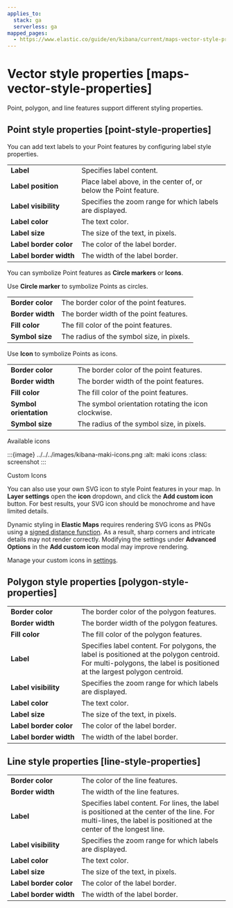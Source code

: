 ```yaml
---
applies_to:
  stack: ga
  serverless: ga
mapped_pages:
  - https://www.elastic.co/guide/en/kibana/current/maps-vector-style-properties.html
---
```


# Vector style properties [maps-vector-style-properties]

Point, polygon, and line features support different styling properties.


## Point style properties [point-style-properties]

You can add text labels to your Point features by configuring label style properties.

|     |     |
| --- | --- |
| **Label** | Specifies label content. |
| **Label position** | Place label above, in the center of, or below the Point feature. |
| **Label visibility** | Specifies the zoom range for which labels are displayed. |
| **Label color** | The text color. |
| **Label size** | The size of the text, in pixels. |
| **Label border color** | The color of the label border. |
| **Label border width** | The width of the label border. |

You can symbolize Point features as **Circle markers** or **Icons**.

Use **Circle marker** to symbolize Points as circles.

|     |     |
| --- | --- |
| **Border color** | The border color of the point features. |
| **Border width** | The border width of the point features. |
| **Fill color** | The fill color of the point features. |
| **Symbol size** | The radius of the symbol size, in pixels. |

Use **Icon** to symbolize Points as icons.

|     |     |
| --- | --- |
| **Border color** | The border color of the point features. |
| **Border width** | The border width of the point features. |
| **Fill color** | The fill color of the point features. |
| **Symbol orientation** | The symbol orientation rotating the icon clockwise. |
| **Symbol size** | The radius of the symbol size, in pixels. |

Available icons

:::{image} ../../../images/kibana-maki-icons.png
:alt: maki icons
:class: screenshot
:::

Custom Icons

You can also use your own SVG icon to style Point features in your map. In **Layer settings** open the **icon** dropdown, and click the **Add custom icon** button. For best results, your SVG icon should be monochrome and have limited details.

Dynamic styling in **Elastic Maps** requires rendering SVG icons as PNGs using a [signed distance function](https://en.wikipedia.org/wiki/Signed_distance_function). As a result, sharp corners and intricate details may not render correctly. Modifying the settings under **Advanced Options** in the **Add custom icon** modal may improve rendering.

Manage your custom icons in [settings](maps-settings.md).


## Polygon style properties [polygon-style-properties]

|     |     |
| --- | --- |
| **Border color** | The border color of the polygon features. |
| **Border width** | The border width of the polygon features. |
| **Fill color** | The fill color of the polygon features. |
| **Label** | Specifies label content. For polygons, the label is positioned at the polygon centroid. For multi-polygons, the label is positioned at the largest polygon centroid. |
| **Label visibility** | Specifies the zoom range for which labels are displayed. |
| **Label color** | The text color. |
| **Label size** | The size of the text, in pixels. |
| **Label border color** | The color of the label border. |
| **Label border width** | The width of the label border. |


## Line style properties [line-style-properties]

|     |     |
| --- | --- |
| **Border color** | The color of the line features. |
| **Border width** | The width of the line features. |
| **Label** | Specifies label content. For lines, the label is positioned at the center of the line. For multi-lines, the label is positioned at the center of the longest line. |
| **Label visibility** | Specifies the zoom range for which labels are displayed. |
| **Label color** | The text color. |
| **Label size** | The size of the text, in pixels. |
| **Label border color** | The color of the label border. |
| **Label border width** | The width of the label border. |
